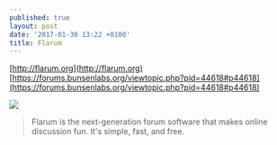 ```yaml
---
published: true
layout: post
date: '2017-01-30 13:22 +0100'
title: Flarum
---
```

[http://flarum.org](http://flarum.org)  
[https://forums.bunsenlabs.org/viewtopic.php?pid=44618#p44618](https://forums.bunsenlabs.org/viewtopic.php?pid=44618#p44618)

![](http://flarum.org/img/logo.svg)

> Flarum is the next-generation forum software that makes online discussion fun. It's simple, fast, and free.
